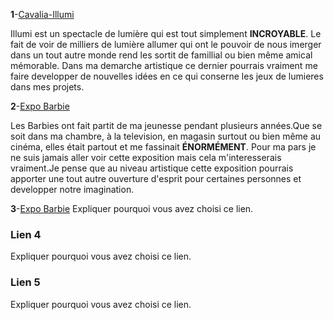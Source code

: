 
**1**-[Cavalia-Illumi](https://cavalia.com/fr/)

Illumi est un spectacle de lumière qui est tout simplement **INCROYABLE**. Le fait de voir de milliers de lumière allumer qui ont le pouvoir de nous imerger dans un tout autre monde rend les sortit de famillial ou bien même amical mémorable. Dans ma demarche artistique ce dernier pourrais vraiment me faire developper de nouvelles idées en ce qui conserne les jeux de lumieres dans mes projets.

**2**-[Expo Barbie](https://expobarbie.ca/fr/) 

Les Barbies ont fait partit de ma jeunesse pendant plusieurs années.Que se soit dans ma chambre, à la television, en magasin surtout ou bien même au cinéma, elles était partout et me fassinait **ÉNORMÉMENT**. Pour ma pars je ne suis jamais aller voir cette exposition mais cela m'interesserais vraiment.Je pense que au niveau artistique cette exposition pourrais apporter une tout autre ouverture d'esprit pour certaines personnes et developper notre imagination.

**3**-[Expo Barbie](https://expobarbie.ca/fr/)
Expliquer pourquoi vous avez choisi ce lien.  

### Lien 4 
Expliquer pourquoi vous avez choisi ce lien. 

### Lien 5 
Expliquer pourquoi vous avez choisi ce lien. 

